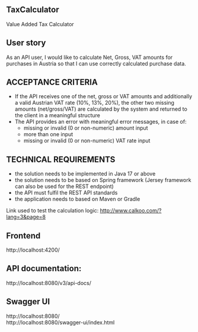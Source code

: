 ## TaxCalculator
Value Added Tax Calculator


## User story 
As an API user, I would like to calculate Net, Gross, VAT amounts for purchases in Austria so  that I can use correctly calculated purchase data. 

## ACCEPTANCE CRITERIA 
* If the API receives one of the net, gross or VAT amounts and additionally a valid  Austrian VAT rate (10%, 13%, 20%), the other two missing amounts  (net/gross/VAT) are calculated by the system and returned to the client in a  meaningful structure 
* The API provides an error with meaningful error messages, in case of:
  - missing or invalid (0 or non-numeric) amount input 
  - more than one input 
  - missing or invalid (0 or non-numeric) VAT rate input 


## TECHNICAL REQUIREMENTS 
* the solution needs to be implemented in Java 17 or above 
* the solution needs to be based on Spring framework (Jersey framework can also be  used for the REST endpoint) 
* the API must fulfil the REST API standards 
* the application needs to based on Maven or Gradle 


Link used to test the calculation logic: 
http://www.calkoo.com/?lang=3&page=8


## Frontend
http://localhost:4200/

## API documentation:
http://localhost:8080/v3/api-docs/

## Swagger UI
http://localhost:8080/ <br>
http://localhost:8080/swagger-ui/index.html
